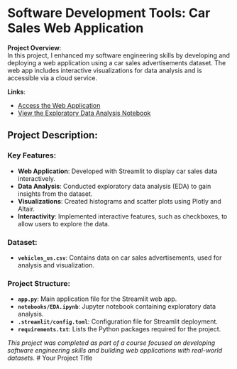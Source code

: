 # Software Development Tools: Car Sales Web Application

**Project Overview**:  
In this project, I enhanced my software engineering skills by developing and deploying a web application using a car sales advertisements dataset. The web app includes interactive visualizations for data analysis and is accessible via a cloud service.

**Links**:  
- [Access the Web Application](https://project-da7z.onrender.com/)  
- [View the Exploratory Data Analysis Notebook](./notebooks/EDA.ipynb)

## Project Description:

### Key Features:
- **Web Application**: Developed with Streamlit to display car sales data interactively.
- **Data Analysis**: Conducted exploratory data analysis (EDA) to gain insights from the dataset.
- **Visualizations**: Created histograms and scatter plots using Plotly and Altair.
- **Interactivity**: Implemented interactive features, such as checkboxes, to allow users to explore the data.

### Dataset:
- **`vehicles_us.csv`**: Contains data on car sales advertisements, used for analysis and visualization.

### Project Structure:
- **`app.py`**: Main application file for the Streamlit web app.
- **`notebooks/EDA.ipynb`**: Jupyter notebook containing exploratory data analysis.
- **`.streamlit/config.toml`**: Configuration file for Streamlit deployment.
- **`requirements.txt`**: Lists the Python packages required for the project.

*This project was completed as part of a course focused on developing software engineering skills and building web applications with real-world datasets.*
﻿# Your Project Title
